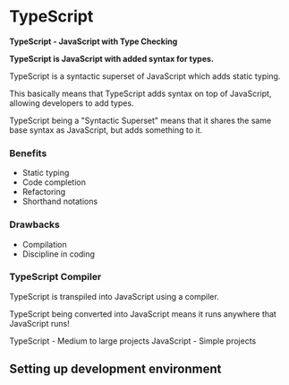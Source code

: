# TypeScript

**TypeScript - JavaScript with Type Checking**

**TypeScript is JavaScript with added syntax for types.**

TypeScript is a syntactic superset of JavaScript which adds static typing.

This basically means that TypeScript adds syntax on top of JavaScript, allowing developers to add types.

TypeScript being a "Syntactic Superset" means that it shares the same base syntax as JavaScript, but adds something to it.

### Benefits

- Static typing
- Code completion
- Refactoring
- Shorthand notations

### Drawbacks

- Compilation
- Discipline in coding

### TypeScript Compiler

TypeScript is transpiled into JavaScript using a compiler.

TypeScript being converted into JavaScript means it runs anywhere that JavaScript runs!

TypeScript - Medium to large projects
JavaScript - Simple projects

## Setting up development environment
